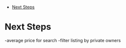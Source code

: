 - [Next Steps](#next-steps)

# Next Steps

-average price for search
-filter listing by private owners
